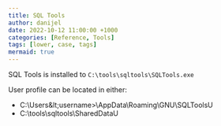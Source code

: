 ```yaml
---
title: SQL Tools
author: danijel
date: 2022-10-12 11:00:00 +1000
categories: [Reference, Tools]
tags: [lower, case, tags]
mermaid: true
---
```


SQL Tools is installed to `C:\tools\sqltools\SQLTools.exe`

User profile can be located in either:

- C:\Users\&lt;username&gt;\AppData\Roaming\GNU\SQLToolsU
- C:\tools\sqltools\SharedDataU